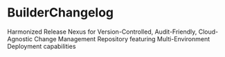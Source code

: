# BuilderChangelog
Harmonized Release Nexus for Version-Controlled, Audit-Friendly, Cloud-Agnostic Change Management Repository featuring Multi-Environment Deployment capabilities
